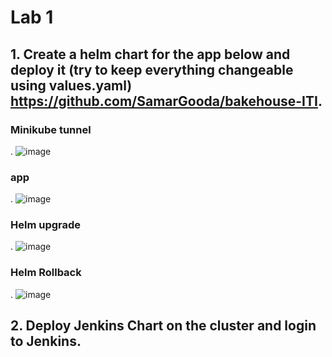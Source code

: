 # Lab 1
## 1. Create a helm chart for the app below and deploy it (try to keep everything changeable using values.yaml) https://github.com/SamarGooda/bakehouse-ITI.

### Minikube tunnel 
 . ![image](https://user-images.githubusercontent.com/28235504/217106289-98341464-f6e5-46aa-996d-bbe411a16382.png)

### app 
 . ![image](https://user-images.githubusercontent.com/28235504/217106501-fd8c91ca-a3b2-4e46-a4ef-f80ce0f17145.png)
### Helm upgrade
 . ![image](https://user-images.githubusercontent.com/28235504/217105730-a7bdca6d-d17e-44c0-9ba5-923ceaa31044.png)
### Helm Rollback
 . ![image](https://user-images.githubusercontent.com/28235504/217105939-261d48d2-9bd0-4103-b1ba-ab1a29ad675b.png)

## 2. Deploy Jenkins Chart on the cluster and login to Jenkins. 
